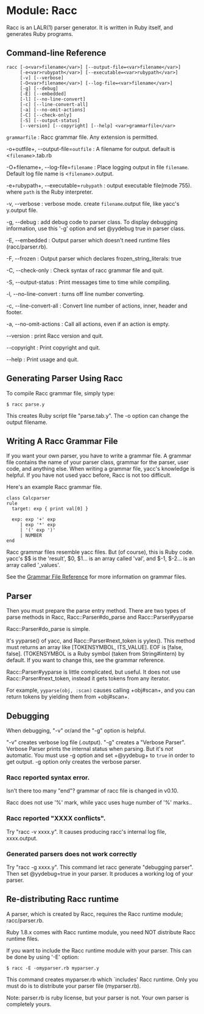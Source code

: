 # Module: Racc
    

Racc is an LALR(1) parser generator. It is written in Ruby itself, and
generates Ruby programs.

## Command-line Reference

    racc [-o<var>filename</var>] [--output-file=<var>filename</var>]
         [-e<var>rubypath</var>] [--executable=<var>rubypath</var>]
         [-v] [--verbose]
         [-O<var>filename</var>] [--log-file=<var>filename</var>]
         [-g] [--debug]
         [-E] [--embedded]
         [-l] [--no-line-convert]
         [-c] [--line-convert-all]
         [-a] [--no-omit-actions]
         [-C] [--check-only]
         [-S] [--output-status]
         [--version] [--copyright] [--help] <var>grammarfile</var>

`grammarfile`
:   Racc grammar file. Any extension is permitted.

-o+outfile+, --output-file=`outfile`
:   A filename for output. default is <`filename`>.tab.rb

-O+filename+, --log-file=`filename`
:   Place logging output in file `filename`. Default log file name is
    <`filename`>.output.

-e+rubypath+, --executable=`rubypath`
:   output executable file(mode 755). where `path` is the Ruby interpreter.

-v, --verbose
:   verbose mode. create `filename`.output file, like yacc's y.output file.

-g, --debug
:   add debug code to parser class. To display debugging information, use this
    '-g' option and set @yydebug true in parser class.

-E, --embedded
:   Output parser which doesn't need runtime files (racc/parser.rb).

-F, --frozen
:   Output parser which declares frozen_string_literals: true

-C, --check-only
:   Check syntax of racc grammar file and quit.

-S, --output-status
:   Print messages time to time while compiling.

-l, --no-line-convert
:   turns off line number converting.

-c, --line-convert-all
:   Convert line number of actions, inner, header and footer.

-a, --no-omit-actions
:   Call all actions, even if an action is empty.

--version
:   print Racc version and quit.

--copyright
:   Print copyright and quit.

--help
:   Print usage and quit.


## Generating Parser Using Racc

To compile Racc grammar file, simply type:

    $ racc parse.y

This creates Ruby script file "parse.tab.y". The -o option can change the
output filename.

## Writing A Racc Grammar File

If you want your own parser, you have to write a grammar file. A grammar file
contains the name of your parser class, grammar for the parser, user code, and
anything else. When writing a grammar file, yacc's knowledge is helpful. If
you have not used yacc before, Racc is not too difficult.

Here's an example Racc grammar file.

    class Calcparser
    rule
      target: exp { print val[0] }

      exp: exp '+' exp
         | exp '*' exp
         | '(' exp ')'
         | NUMBER
    end

Racc grammar files resemble yacc files. But (of course), this is Ruby code.
yacc's $$ is the 'result', $0, $1... is an array called 'val', and $-1, $-2...
is an array called '_values'.

See the [Grammar File Reference](rdoc-ref:lib/racc/rdoc/grammar.en.rdoc) for
more information on grammar files.

## Parser

Then you must prepare the parse entry method. There are two types of parse
methods in Racc, Racc::Parser#do_parse and Racc::Parser#yyparse

Racc::Parser#do_parse is simple.

It's yyparse() of yacc, and Racc::Parser#next_token is yylex(). This method
must returns an array like [TOKENSYMBOL, ITS_VALUE]. EOF is [false, false].
(TOKENSYMBOL is a Ruby symbol (taken from String#intern) by default. If you
want to change this, see the grammar reference.

Racc::Parser#yyparse is little complicated, but useful. It does not use
Racc::Parser#next_token, instead it gets tokens from any iterator.

For example, `yyparse(obj, :scan)` causes calling +obj#scan+, and you can
return tokens by yielding them from +obj#scan+.

## Debugging

When debugging, "-v" or/and the "-g" option is helpful.

"-v" creates verbose log file (.output). "-g" creates a "Verbose Parser".
Verbose Parser prints the internal status when parsing. But it's *not*
automatic. You must use -g option and set +@yydebug+ to `true` in order to get
output. -g option only creates the verbose parser.

### Racc reported syntax error.

Isn't there too many "end"? grammar of racc file is changed in v0.10.

Racc does not use '%' mark, while yacc uses huge number of '%' marks..

### Racc reported "XXXX conflicts".

Try "racc -v xxxx.y". It causes producing racc's internal log file,
xxxx.output.

### Generated parsers does not work correctly

Try "racc -g xxxx.y". This command let racc generate "debugging parser". Then
set @yydebug=true in your parser. It produces a working log of your parser.

## Re-distributing Racc runtime

A parser, which is created by Racc, requires the Racc runtime module;
racc/parser.rb.

Ruby 1.8.x comes with Racc runtime module, you need NOT distribute Racc
runtime files.

If you want to include the Racc runtime module with your parser. This can be
done by using '-E' option:

    $ racc -E -omyparser.rb myparser.y

This command creates myparser.rb which `includes' Racc runtime. Only you must
do is to distribute your parser file (myparser.rb).

Note: parser.rb is ruby license, but your parser is not. Your own parser is
completely yours.



